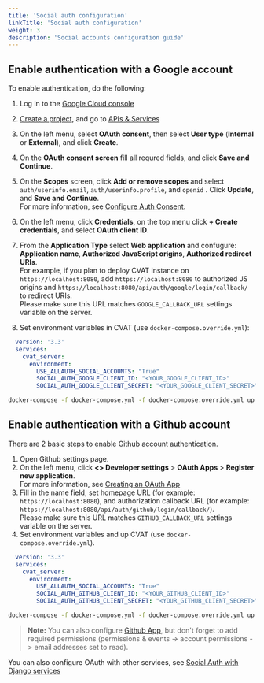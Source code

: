 ```yaml
---
title: 'Social auth configuration'
linkTitle: 'Social auth configuration'
weight: 3
description: 'Social accounts configuration guide'
---
```


## Enable authentication with a Google account

To enable authentication, do the following:


1. Log in to the [Google Cloud console](https://console.cloud.google.com/)
2. [Create a project](https://cloud.google.com/resource-manager/docs/creating-managing-projects),
  and go to [APIs & Services](https://console.cloud.google.com/apis/)
3. On the left menu, select **OAuth consent**, then select
  **User type** (**Internal** or **External**), and click **Create**.
4. On the **OAuth consent screen** fill all requred fields, and click **Save and Continue**.
5. On the **Scopes** screen, click **Add or remove scopes** and
  select `auth/userinfo.email`, `auth/userinfo.profile`, and `openid` .
  Click **Update**, and **Save and Continue**.
  <br>For more information, see [Configure Auth Consent](https://developers.google.com/workspace/guides/configure-oauth-consent).
6. On the left menu, click **Credentials**, on the top
  menu click **+ Create credentials**, and select **OAuth client ID**.
7. From the **Application Type** select **Web application** and
  confugure: **Application name**, **Authorized JavaScript origins**, **Authorized redirect URIs**.
  <br> For example, if you plan to deploy CVAT instance on `https://localhost:8080`, add `https://localhost:8080`
  to authorized JS origins and `https://localhost:8080/api/auth/google/login/callback/` to redirect URIs.
  <br>Please make sure  this URL matches `GOOGLE_CALLBACK_URL` settings variable on the server.

2. Set environment variables in CVAT (use `docker-compose.override.yml`):

  ```yaml
    version: '3.3'
    services:
      cvat_server:
        environment:
          USE_ALLAUTH_SOCIAL_ACCOUNTS: "True"
          SOCIAL_AUTH_GOOGLE_CLIENT_ID: "<YOUR_GOOGLE_CLIENT_ID>"
          SOCIAL_AUTH_GOOGLE_CLIENT_SECRET: "<YOUR_GOOGLE_CLIENT_SECRET>"
  ```

  ```bash
  docker-compose -f docker-compose.yml -f docker-compose.override.yml up -d
  ```


## Enable authentication with a Github account

There are 2 basic steps to enable Github account authentication.

1. Open Github settings page.
2. On the left menu, click  **<> Developer settings** > **OAuth Apps** > **Register new application**.
   <br>For more information, see [Creating an OAuth App](https://docs.github.com/en/developers/apps/building-oauth-apps/creating-an-oauth-app)
3. Fill in the name field, set homepage URL (for example:  `https://localhost:8080`),
   and authorization callback URL (for example: `https://localhost:8080/api/auth/github/login/callback/`).
   <br>Please make sure this URL matches `GITHUB_CALLBACK_URL` settings variable on the server.
4. Set environment variables and up CVAT (use `docker-compose.override.yml`).

  ```yaml
    version: '3.3'
    services:
      cvat_server:
        environment:
          USE_ALLAUTH_SOCIAL_ACCOUNTS: "True"
          SOCIAL_AUTH_GITHUB_CLIENT_ID: "<YOUR_GITHUB_CLIENT_ID>"
          SOCIAL_AUTH_GITHUB_CLIENT_SECRET: "<YOUR_GITHUB_CLIENT_SECRET>"
  ```

  ```bash
  docker-compose -f docker-compose.yml -f docker-compose.override.yml up -d
  ```

  > **Note:** You can also configure [Github App](https://docs.github.com/en/developers/apps/building-github-apps/creating-a-github-app),
  but don't forget to add required permissions (permissions & events -> account permissions -> email addresses set to read).

You can also configure OAuth with other services,
see [Social Auth with Django services](https://django-allauth.readthedocs.io/en/latest/providers.html)